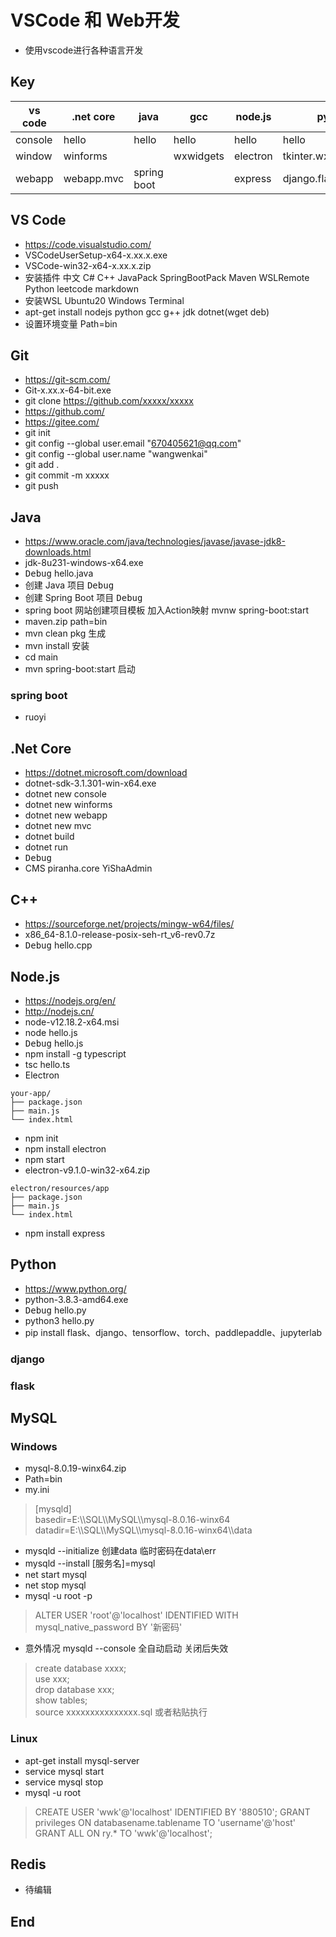 # VSCode 和 Web开发

 - 使用vscode进行各种语言开发

## Key

|  vs code   | .net core   |  java         |  gcc        |  node.js   | python        |
|    ----    |    ----     |     ----      |    ----     |    ----    |     ----      |
|  console   | hello       |  hello        |  hello      |  hello     | hello         |
|  window    | winforms    |               |  wxwidgets  |  electron  | tkinter.wxPython.pyqt  |
|  webapp    | webapp.mvc  |  spring boot  |             |  express   | django.flask  |

## VS Code

 - <https://code.visualstudio.com/>  
 - VSCodeUserSetup-x64-x.xx.x.exe  
 - VSCode-win32-x64-x.xx.x.zip  
 - 安装插件 中文 C# C++ JavaPack SpringBootPack Maven WSLRemote Python leetcode markdown  
 - 安装WSL Ubuntu20 Windows Terminal  
 - apt-get install nodejs python gcc g++ jdk dotnet(wget deb)  
 - 设置环境变量 Path=bin

## Git

 - <https://git-scm.com/>  
 - Git-x.xx.x-64-bit.exe 
 - git clone https://github.com/xxxxx/xxxxx
 - <https://github.com/>  
 - <https://gitee.com/>
 - git init
 - git config --global user.email "670405621@qq.com"
 - git config --global user.name "wangwenkai"
 - git add .
 - git commit -m xxxxx
 - git push

## Java

 - <https://www.oracle.com/java/technologies/javase/javase-jdk8-downloads.html>  
 - jdk-8u231-windows-x64.exe  
 - <kbd>Debug</kbd> hello.java  
 - <kbd>创建</kbd> Java 项目 <kbd>Debug</kbd>  
 - 创建 Spring Boot 项目 <kbd>Debug</kbd>  
 - spring boot 网站创建项目模板 加入Action映射 mvnw spring-boot:start  
 - maven.zip path=bin  
 - mvn clean pkg  生成  
 - mvn install  安装  
 - cd main  
 - mvn spring-boot:start  启动  

### spring boot

 - ruoyi

## .Net Core

 - <https://dotnet.microsoft.com/download>  
 - dotnet-sdk-3.1.301-win-x64.exe  
 - dotnet new console  
 - dotnet new winforms  
 - dotnet new webapp  
 - dotnet new mvc  
 - dotnet build  
 - dotnet run  
 - <kbd>Debug</kbd>  
 - CMS piranha.core YiShaAdmin  

## C++

 - <https://sourceforge.net/projects/mingw-w64/files/>  
 - x86_64-8.1.0-release-posix-seh-rt_v6-rev0.7z  
 - <kbd>Debug</kbd> hello.cpp

## Node.js

 - <https://nodejs.org/en/>  
 - <http://nodejs.cn/>  
 - node-v12.18.2-x64.msi  
 - node hello.js  
 - <kbd>Debug</kbd> hello.js  
 - npm install -g typescript  
 - tsc hello.ts  
 - Electron  
```
your-app/  
├── package.json  
├── main.js  
└── index.html  
```
 - npm init  
 - npm install electron  
 - npm start  
 - electron-v9.1.0-win32-x64.zip  
```
electron/resources/app  
├── package.json  
├── main.js  
└── index.html  
```
 - npm install express

## Python

 - <https://www.python.org/>  
 - python-3.8.3-amd64.exe  
 - <kbd>Debug</kbd> hello.py  
 - python3 hello.py  
 - pip install flask、django、tensorflow、torch、paddlepaddle、jupyterlab

### django

### flask

## MySQL

### Windows

 - mysql-8.0.19-winx64.zip  
 - Path=bin  
 - my.ini  
 > \[mysqld\]  
 > basedir=E:\\\SQL\\\MySQL\\\mysql-8.0.16-winx64  
 > datadir=E:\\\SQL\\\MySQL\\\mysql-8.0.16-winx64\\\data  

 - mysqld --initialize 创建data 临时密码在data\err  
 - mysqld --install [服务名]=mysql  
 - net start mysql  
 - net stop mysql  
 - mysql -u root -p  
 > ALTER USER 'root'@'localhost' IDENTIFIED WITH mysql_native_password BY '新密码'  
 - 意外情况 mysqld --console 全自动启动 关闭后失效  
 > create database xxxx;  
 > use xxx;  
 > drop database xxx;  
 > show tables;  
 > source xxxxxxxxxxxxxxx.sql 或者粘贴执行      

### Linux
 - apt-get install mysql-server    
 - service mysql start
 - service mysql stop
 - mysql -u root
 > CREATE USER 'wwk'@'localhost' IDENTIFIED BY '880510';
 > GRANT privileges ON databasename.tablename TO 'username'@'host'
 > GRANT ALL ON ry.* TO 'wwk'@'localhost';

## Redis

 - 待编辑

## End  
